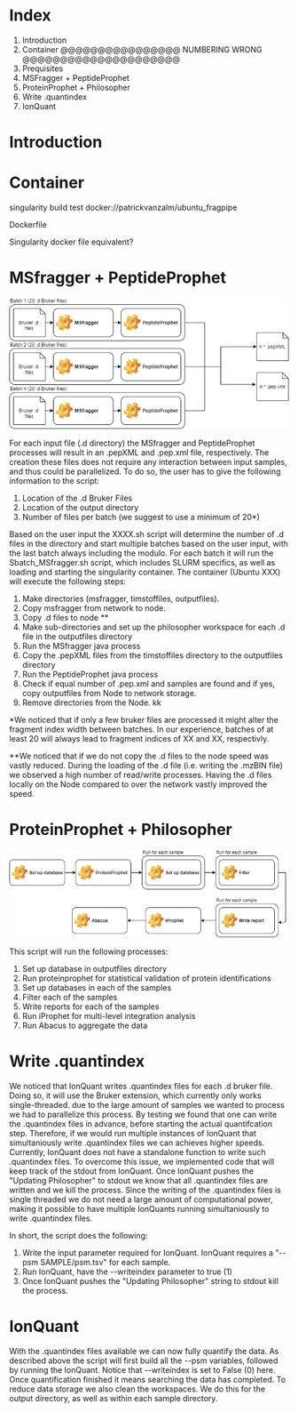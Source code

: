 # Index
1. Introduction
2. Container @@@@@@@@@@@@@@@@ NUMBERING WRONG @@@@@@@@@@@@@@@@@@@@@
2. Prequisites
3. MSFragger + PeptideProphet
4. ProteinProphet + Philosopher
5. Write .quantindex
6. IonQuant

# Introduction

# Container

singularity build test docker://patrickvanzalm/ubuntu_fragpipe

Dockerfile

Singularity docker file equivalent?

# MSfragger + PeptideProphet

![alt text](Images/fraggerpeptideprophet.png "Title")


For each input file (.d directory) the MSfragger and PeptideProphet processes will result in an .pepXML and .pep.xml file, respectively. The creation these files does not require any interaction between input samples, and thus could be parallelized. To do so, the user has to give the following information to the script:
1. Location of the .d Bruker Files
2. Location of the output directory
3. Number of files per batch (we suggest to use a minimum of 20*)



Based on the user input the XXXX.sh script will determine the number of .d files in the directory and start multiple batches based on the user input, with the last batch always including the modulo. For each batch it will run the Sbatch_MSfragger.sh script, which includes SLURM specifics, as well as loading and starting the singularity container. The container (Ubuntu XXX) will execute the following steps:
1. Make directories (msfragger, timstoffiles, outputfiles).
2. Copy msfragger from network to node.
3. Copy .d files to node **
4. Make sub-directories and set up the philosopher workspace for each .d file in the outputfiles directory
5. Run the MSfragger java process
6. Copy the .pepXML files from the timstoffiles directory to the outputfiles directory
7. Run the PeptideProphet java process
8. Check if equal number of .pep.xml and samples are found and if yes, copy outputfiles from Node to network storage.
9. Remove directories from the Node.
kk


*We noticed that if only a few bruker files are processed it might alter the fragment index width between batches. In our experience, batches of at least 20 will always lead to fragment indices of XX and XX, respectivly.

**We noticed that if we do not copy the .d files to the node speed was vastly reduced. During the loading of the .d file (i.e. writing the .mzBIN file) we observed a high number of read/write processes. Having the .d files locally on the Node compared to over the network vastly improved the speed.

# ProteinProphet + Philosopher

![alt text](Images/ProteinProphet.png "Title")

This script will run the following processes:
1. Set up database in outputfiles directory
2. Run proteinprophet for statistical validation of protein identifications
3. Set up databases in each of the samples
4. Filter each of the samples
5. Write reports for each of the samples
6. Run iProphet for multi-level integration analysis
7. Run Abacus to aggregate the data 

# Write .quantindex

We noticed that IonQuant writes .quantindex files for each .d bruker file. Doing so, it will use the Bruker extension, which currently only works single-threaded. due to the large amount of samples we wanted to process we had to parallelize this process. By testing we found that one can write the .quantindex files in advance, before starting the actual quantifcation step. Therefore, if we would run multiple instances of IonQuant that simultaniously write .quantindex files we can achieves higher speeds. Currently, IonQuant does not have a standalone function to write such .quantindex files. To overcome this issue, we implemented code that will keep track of the stdout from IonQuant. Once IonQuant pushes the "Updating Philosopher" to stdout we know that all .quantindex files are written and we kill the process. Since the writing of the .quantindex files is single threaded we do not need a large amount of computational power, making it possible to have multiple IonQuants running simultaniously to write .quantindex files.

In short, the script does the following:
1. Write the input parameter required for IonQuant. IonQuant requires a "--psm SAMPLE/psm.tsv" for each sample.
2. Run IonQuant, have the --writeindex parameter to true (1)
3. Once IonQuant pushes the "Updating Philosopher" string to stdout kill the process.

# IonQuant

With the .quantindex files available we can now fully quantify the data. As described above the script will first build all the --psm variables, followed by running the IonQuant. Notice that --writeindex is set to False (0) here. Once quantification finished it means searching the data has completed. To reduce data storage we also clean the workspaces. We do this for the output directory, as well as within each sample directory.

